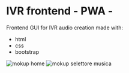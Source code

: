 # IVR frontend - PWA -

Frontend GUI for IVR audio creation made with:
* html
* css 
* bootstrap


![mokup home](https://user-images.githubusercontent.com/73197363/211204533-67d0b64e-c631-417c-8e4d-bba177e3b84a.png)
![mokup selettore musica](https://user-images.githubusercontent.com/73197363/211204536-79cba962-e106-43e2-ada8-41634081629c.png)
